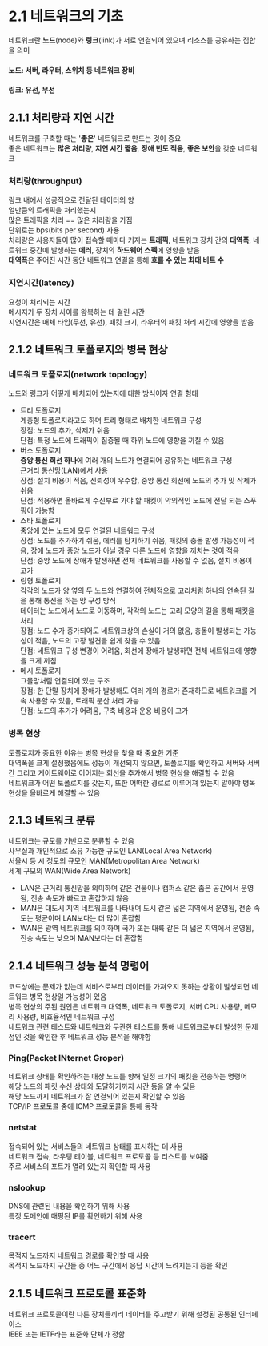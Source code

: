 # 2.1 네트워크의 기초  
네트워크란 **노드**(node)와 **링크**(link)가 서로 연결되어 있으며 리소스를 공유하는 집합을 의미  
#### 노드: 서버, 라우터, 스위치 등 네트워크 장비  
#### 링크: 유선, 무선

## 2.1.1 처리량과 지연 시간  
네트워크를 구축할 때는 '**좋은**' 네트워크로 만드는 것이 중요  
좋은 네트워크는 **많은 처리량**, **지연 시간 짧음**, **장애 빈도 적음**, **좋은 보안**을 갖춘 네트워크  

### 처리량(throughput)
링크 내에서 성공적으로 전달된 데이터의 양  
얼만큼의 트래픽을 처리했는지  
많은 트래픽을 처리 == 많은 처리량을 가짐  
단위로는 bps(bits per second) 사용  
처리량은 사용자들이 많이 접속할 때마다 커지는 **트래픽**, 네트워크 장치 간의 **대역폭**, 네트워크 중간에 발생하는 **에러**, 장치의 **하드웨어 스펙**에 영향을 받음  
**대역폭**은 주어진 시간 동안 네트워크 연결을 통해 **흐를 수 있는 최대 비트 수**  

### 지연시간(latency)  
요청이 처리되는 시간  
메시지가 두 장치 사이를 왕복하는 데 걸린 시간  
지연시간은 매체 타입(무선, 유선), 패킷 크기, 라우터의 패킷 처리 시간에 영향을 받음  

## 2.1.2 네트워크 토폴로지와 병목 현상
### 네트워크 토폴로지(network topology)
노드와 링크가 어떻게 배치되어 있는지에 대한 방식이자 연결 형태  

* 트리 토폴로지  
   계층형 토폴로지라고도 하며 트리 형태로 배치한 네트워크 구성  
   장점: 노드의 추가, 삭제가 쉬움  
   단점: 특정 노드에 트래픽이 집중될 때 하위 노드에 영향을 끼칠 수 있음  
* 버스 토폴로지  
   **중앙 통신 회선 하나**에 여러 개의 노드가 연결되어 공유하는 네트워크 구성  
   근거리 통신망(LAN)에서 사용  
   장점: 설치 비용이 적음, 신뢰성이 우수함, 중앙 통신 회선에 노드의 추가 및 삭제가 쉬움  
   단점: 적용하면 올바르게 수신부로 가야 할 패킷이 악의적인 노드에 전달 되는 스푸핑이 가능함  
* 스타 토폴로지  
   중앙에 있는 노드에 모두 연결된 네트워크 구성  
   장점: 노드를 추가하기 쉬움, 에러를 탐지하기 쉬움, 패킷의 충돌 발생 가능성이 적음, 장애 노드가 중앙 노드가 아닐 경우 다른 노드에 영향을 끼치는 것이 적음  
   단점: 중앙 노드에 장애가 발생하면 전체 네트워크를 사용할 수 없음, 설치 비용이 고가  
* 링형 토폴로지  
  각각의 노드가 양 옆의 두 노드와 연결하여 전체적으로 고리처럼 하나의 연속된 길을 통해 통신을 하는 망 구성 방식  
  데이터는 노드에서 노드로 이동하며, 각각의 노드는 고리 모양의 길을 통해 패킷을 처리  
  장점: 노드 수가 증가되어도 네트워크상의 손실이 거의 없음, 충돌이 발생되는 가능성이 적음, 노드의 고장 발견을 쉽게 찾을 수 있음  
  단점: 네트워크 구성 변경이 어려움, 회선에 장애가 발생하면 전체 네트워크에 영향을 크게 끼침  
* 메시 토폴로지  
   그물망처럼 연결되어 있는 구조  
   장점: 한 단말 장치에 장애가 발생해도 여러 개의 경로가 존재하므로 네트워크를 계속 사용할 수 있음, 트래픽 분산 처리 가능  
   단점: 노드의 추가가 어려움, 구축 비용과 운용 비용이 고가  

### 병목 현상
토폴로지가 중요한 이유는 병목 현상을 찾을 때 중요한 기준  
대역폭을 크게 설정했음에도 성능이 개선되지 않으면, 토폴로지를 확인하고 서버와 서버 간 그리고 게이트웨이로 이어지는 회선을 추가해서 병목 현상을 해결할 수 있음  
네트워크가 어떤 토폴로지를 갖는지, 또한 어떠한 경로로 이루어져 있는지 알아야 병목 현상을 올바르게 해결할 수 있음  

## 2.1.3 네트워크 분류  
네트워크는 규모를 기반으로 분류할 수 있음  
사무실과 개인적으로 소유 가능한 규모인 LAN(Local Area Network)  
서울시 등 시 정도의 규모인 MAN(Metropolitan Area Network)  
세계 구모의 WAN(Wide Area Network)  
* LAN은 근거리 통신망을 의미하며 같은 건물이나 캠퍼스 같은 좁은 공간에서 운영됨, 전송 속도가 빠르고 혼잡하지 않음  
* MAN은 대도시 지역 네트워크를 나타내며 도시 같은 넓은 지역에서 운영됨, 전송 속도는 평균이며 LAN보다는 더 많이 혼잡함  
* WAN은 광역 네트워크를 의미하며 국가 또는 대륙 같은 더 넓은 지역에서 운영됨, 전송 속도는 낮으며 MAN보다는 더 혼잡함  

## 2.1.4 네트워크 성능 분석 명령어  
코드상에는 문제가 없는데 서비스로부터 데이터를 가져오지 못하는 상황이 발생되면 네트워크 병목 현상일 가능성이 있음  
병목 현상의 주된 원인은 네트워크 대역폭, 네트워크 토폴로지, 서버 CPU 사용량, 메모리 사용량, 비효율적인 네트워크 구성  
네트워크 관련 테스트와 네트워크와 무관한 테스트를 통해 네트워크로부터 발생한 문제점인 것을 확인한 후 네트워크 성능 분석을 해야함  

### Ping(Packet INternet Groper)  
네트워크 상태를 확인하려는 대상 노드를 향해 일정 크기의 패킷을 전송하는 명령어  
해당 노드의 패킷 수신 상태와 도달하기까지 시간 등을 알 수 있음  
해당 노드까지 네트워크가 잘 연결되어 있는지 확인할 수 있음  
TCP/IP 프로토콜 중에 ICMP 프로토콜을 통해 동작  

### netstat  
접속되어 있는 서비스들의 네트워크 상태를 표시하는 데 사용  
네트워크 접속, 라우팅 테이블, 네트워크 프로토콜 등 리스트를 보여줌  
주로 서비스의 포트가 열려 있는지 확인할 때 사용  

### nslookup  
DNS에 관련된 내용을 확인하기 위해 사용  
특정 도메인에 매핑된 IP를 확인하기 위해 사용  

### tracert  
목적지 노드까지 네트워크 경로를 확인할 때 사용  
목적지 노드까지 구간들 중 어느 구간에서 응답 시간이 느려지는지 등을 확인  

## 2.1.5 네트워크 프로토콜 표준화  
네트워크 프로토콜이란 다른 장치들끼리 데이터를 주고받기 위해 설정된 공통된 인터페이스  
IEEE 또는 IETF라는 표준화 단체가 정함  